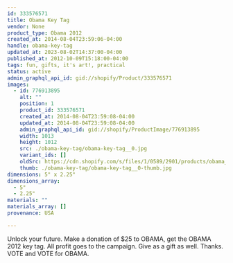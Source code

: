 ```yaml
---
id: 333576571
title: Obama Key Tag
vendor: None
product_type: Obama 2012
created_at: 2014-08-04T23:59:06-04:00
handle: obama-key-tag
updated_at: 2023-08-02T14:37:00-04:00
published_at: 2012-10-09T15:18:00-04:00
tags: fun, gifts, it's art!, practical
status: active
admin_graphql_api_id: gid://shopify/Product/333576571
images:
  - id: 776913895
    alt: ""
    position: 1
    product_id: 333576571
    created_at: 2014-08-04T23:59:08-04:00
    updated_at: 2014-08-04T23:59:08-04:00
    admin_graphql_api_id: gid://shopify/ProductImage/776913895
    width: 1013
    height: 1012
    src: ./obama-key-tag/obama-key-tag__0.jpg
    variant_ids: []
    oldSrc: https://cdn.shopify.com/s/files/1/0589/2901/products/obama_key9_25.jpeg?v=1407211148
    thumb: ./obama-key-tag/obama-key-tag__0-thumb.jpg
dimensions: 5" x 2.25"
dimensions_array:
  - 5"
  - 2.25"
materials: ""
materials_array: []
provenance: USA

---
```


Unlock your future. Make a donation of $25 to OBAMA, get the OBAMA 2012 key tag. All profit goes to the campaign. Give as a gift as well. Thanks. VOTE and VOTE for OBAMA.